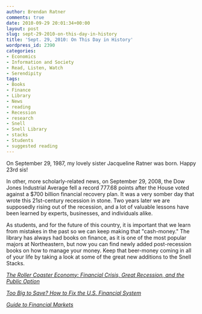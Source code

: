 ```yaml
---
author: Brendan Ratner
comments: true
date: 2010-09-29 20:01:34+00:00
layout: post
slug: sept-29-2010-on-this-day-in-history
title: 'Sept. 29, 2010: On This Day in History'
wordpress_id: 2390
categories:
- Economics
- Information and Society
- Read, Listen, Watch
- Serendipity
tags:
- Books
- Finance
- Library
- News
- reading
- Recession
- research
- Snell
- Snell Library
- stacks
- Students
- suggested reading
---
```


On September 29, 1987, my lovely sister Jacqueline Ratner was born. Happy 23rd sis!

In other, more scholarly-related news, on September 29, 2008, the Dow Jones Industrial Average fell a record 777.68 points after the House voted against a $700 billion financial recovery plan. It was a very somber day that wrote this 21st-century recession in stone. Two years later we are supposedly rising out of the recession, and a lot of valuable lessons have been learned by experts, businesses, and individuals alike.

As students, and for the future of this country, it is important that we learn from mistakes in the past so we can keep making that "cash-money." The library has always had books on finance, as it is one of the most popular majors at Northeastern, but now you can find newly added post-recession books on how to manage your money. Keep that beer-money coming in all of your life by taking a look at some of the great new additions to the Snell Stacks.

[_The Roller Coaster Economy: Financial Crisis, Great Recession, and the Public Option_](http://nucat.lib.neu.edu/search~S13?/Xrecession&SORT=DX/Xrecession&SORT=DX&SUBKEY=recession/1%2C154%2C154%2CE/frameset&FF=Xrecession&SORT=DX&3%2C3%2C)

[_Too Big to Save? How to Fix the U.S. Financial System_](http://nucat.lib.neu.edu/search~S13?/Xfinance&searchscope=13&SORT=DX/Xfinance&searchscope=13&SORT=DX&extended=1&SUBKEY=finance/1%2C22744%2C22744%2CE/frameset&FF=Xfinance&searchscope=13&SORT=DX&9%2C9%2C)

[_Guide to Financial Markets_](http://nucat.lib.neu.edu/search~S13?/Xfinance&searchscope=13&SORT=DX/Xfinance&searchscope=13&SORT=DX&extended=1&SUBKEY=finance/1%2C22744%2C22744%2CE/frameset&FF=Xfinance&searchscope=13&SORT=DX&13%2C13%2C)

